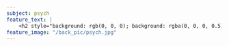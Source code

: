 ```yaml
---
subject: psych
feature_text: |
    <h2 style="background: rgb(0, 0, 0); background: rgba(0, 0, 0, 0.5); color: #f1f1f1; padding: 10px;">PSYCH</h2>
feature_image: "/back_pic/psych.jpg"
---
```

